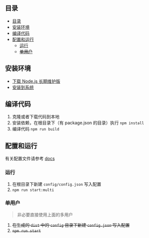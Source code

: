 ## 目录

- [目录](#目录)
- [安装环境](#安装环境)
- [编译代码](#编译代码)
- [配置和运行](#配置和运行)
  - [运行](#运行)
  - [~~单用户~~](#单用户)

## 安装环境

- [下载 Node.js 长期维护版](https://nodejs.org/zh-cn/)
- [安装到系统](https://www.runoob.com/nodejs/nodejs-install-setup.html)

## 编译代码

1. 克隆或者下载代码到本地
2. 安装依赖，在根目录下（有 package.json 的目录）执行 `npm install`
3. 编译代码 `npm run build`

## 配置和运行

有关配置文件请参考 [docs](./readme.md)

### 运行

1. 在根目录下新建 `config/config.json` 写入配置
2. `npm run start:multi`

### ~~单用户~~

> 非必要直接使用上面的多用户

1. ~~在生成的 `dist` 中的 `config` 目录下新建 `config.json` 写入配置~~
2. ~~`npm run start`~~
